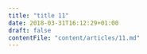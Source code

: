 ```yaml
---
title: "title 11"
date: 2018-03-31T16:12:29+01:00
draft: false
contentFile: "content/articles/11.md"
---
```


